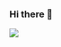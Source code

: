 ### Hi there 👋


<img align="center" src="https://github-readme-stats.vercel.app/api/<CARD_TYPE>/?username=<USERNAME>&theme=<THEME_NAME>" />

<!--
**DouglasNova/DouglasNova** is a ✨ _special_ ✨ repository because its `README.md` (this file) appears on your GitHub profile.

Here are some ideas to get you started:

- 🔭 I’m currently working on ...
- 🌱 I’m currently learning ...
- 👯 I’m looking to collaborate on ...
- 🤔 I’m looking for help with ...
- 💬 Ask me about ...
- 📫 How to reach me: ...
- 😄 Pronouns: ...
- ⚡ Fun fact: ...
-->
